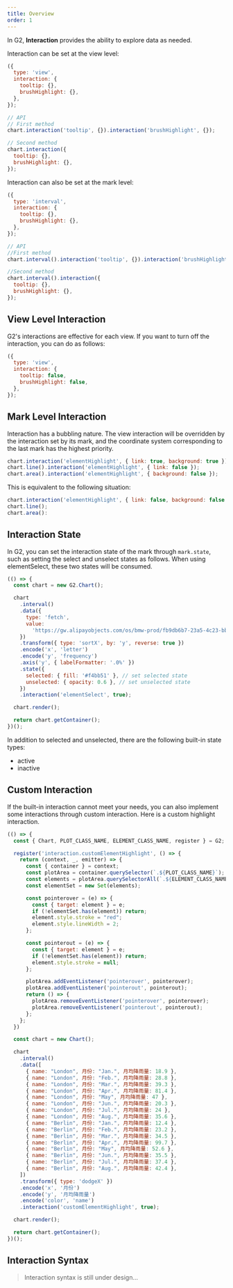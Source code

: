 ```yaml
---
title: Overview
order: 1
---
```


In G2, **Interaction** provides the ability to explore data as needed.

Interaction can be set at the view level:

```js
({
  type: 'view',
  interaction: {
    tooltip: {},
    brushHighlight: {},
  },
});
```

```js
// API
// First method
chart.interaction('tooltip', {}).interaction('brushHighlight', {});

// Second method
chart.interaction({
  tooltip: {},
  brushHighlight: {},
});
```

Interaction can also be set at the mark level:

```js
({
  type: 'interval',
  interaction: {
    tooltip: {},
    brushHighlight: {},
  },
});
```

```js
// API
//First method
chart.interval().interaction('tooltip', {}).interaction('brushHighlight', {});

//Second method
chart.interval().interaction({
  tooltip: {},
  brushHighlight: {},
});
```

## View Level Interaction

G2's interactions are effective for each view. If you want to turn off the interaction, you can do as follows:


```js
({
  type: 'view',
  interaction: {
    tooltip: false,
    brushHighlight: false,
  },
});
```

## Mark Level Interaction

Interaction has a bubbling nature. The view interaction will be overridden by the interaction set by its mark, and the coordinate system corresponding to the last mark has the highest priority.


```js
chart.interaction('elementHighlight', { link: true, background: true });
chart.line().interaction('elementHighlight', { link: false });
chart.area().interaction('elementHighlight', { background: false });
```

This is equivalent to the following situation:

```js
chart.interaction('elementHighlight', { link: false, background: false });
chart.line();
chart.area():
```

## Interaction State

In G2, you can set the interaction state of the mark through `mark.state`, such as setting the select and unselect states as follows. When using elementSelect, these two states will be consumed.


```js | ob
(() => {
  const chart = new G2.Chart();

  chart
    .interval()
    .data({
      type: 'fetch',
      value:
        'https://gw.alipayobjects.com/os/bmw-prod/fb9db6b7-23a5-4c23-bbef-c54a55fee580.csv',
    })
    .transform({ type: 'sortX', by: 'y', reverse: true })
    .encode('x', 'letter')
    .encode('y', 'frequency')
    .axis('y', { labelFormatter: '.0%' })
    .state({
      selected: { fill: '#f4bb51' }, // set selected state
      unselected: { opacity: 0.6 }, // set unselected state
    })
    .interaction('elementSelect', true);

  chart.render();

  return chart.getContainer();
})();
```

In addition to selected and unselected, there are the following built-in state types:

- active
- inactive

## Custom Interaction

If the built-in interaction cannot meet your needs, you can also implement some interactions through custom interaction. Here is a custom highlight interaction.


```js | ob
(() => {
  const { Chart, PLOT_CLASS_NAME, ELEMENT_CLASS_NAME, register } = G2;

  register('interaction.customElementHighlight', () => {
    return (context, _, emitter) => {
      const { container } = context;
      const plotArea = container.querySelector(`.${PLOT_CLASS_NAME}`);
      const elements = plotArea.querySelectorAll(`.${ELEMENT_CLASS_NAME}`);
      const elementSet = new Set(elements);

      const pointerover = (e) => {
        const { target: element } = e;
        if (!elementSet.has(element)) return;
        element.style.stroke = "red";
        element.style.lineWidth = 2;
      };

      const pointerout = (e) => {
        const { target: element } = e;
        if (!elementSet.has(element)) return;
        element.style.stroke = null;
      };

      plotArea.addEventListener('pointerover', pointerover);
      plotArea.addEventListener('pointerout', pointerout);
      return () => {
        plotArea.removeEventListener('pointerover', pointerover);
        plotArea.removeEventListener('pointerout', pointerout);
      };
    };
  })

  const chart = new Chart();

  chart
    .interval()
    .data([
      { name: "London", 月份: "Jan.", 月均降雨量: 18.9 },
      { name: "London", 月份: "Feb.", 月均降雨量: 28.8 },
      { name: "London", 月份: "Mar.", 月均降雨量: 39.3 },
      { name: "London", 月份: "Apr.", 月均降雨量: 81.4 },
      { name: "London", 月份: "May", 月均降雨量: 47 },
      { name: "London", 月份: "Jun.", 月均降雨量: 20.3 },
      { name: "London", 月份: "Jul.", 月均降雨量: 24 },
      { name: "London", 月份: "Aug.", 月均降雨量: 35.6 },
      { name: "Berlin", 月份: "Jan.", 月均降雨量: 12.4 },
      { name: "Berlin", 月份: "Feb.", 月均降雨量: 23.2 },
      { name: "Berlin", 月份: "Mar.", 月均降雨量: 34.5 },
      { name: "Berlin", 月份: "Apr.", 月均降雨量: 99.7 },
      { name: "Berlin", 月份: "May", 月均降雨量: 52.6 },
      { name: "Berlin", 月份: "Jun.", 月均降雨量: 35.5 },
      { name: "Berlin", 月份: "Jul.", 月均降雨量: 37.4 },
      { name: "Berlin", 月份: "Aug.", 月均降雨量: 42.4 },
    ])
    .transform({ type: 'dodgeX' })
    .encode('x', '月份')
    .encode('y', '月均降雨量')
    .encode('color', 'name')
    .interaction('customElementHighlight', true);

  chart.render();

  return chart.getContainer();
})();
```

## Interaction Syntax

> Interaction syntax is still under design...

